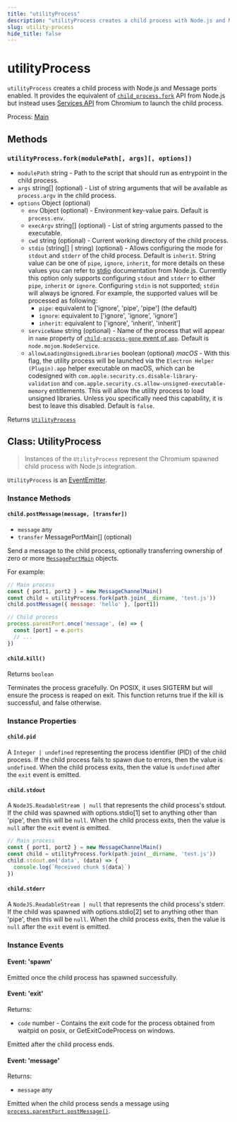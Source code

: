 ```yaml
---
title: "utilityProcess"
description: "utilityProcess creates a child process with Node.js and Message ports enabled. It provides the equivalent of child_process.fork API from Node.js but instead uses Services API from Chromium to launch the child process."
slug: utility-process
hide_title: false
---
```


# utilityProcess

`utilityProcess` creates a child process with
Node.js and Message ports enabled. It provides the equivalent of [`child_process.fork`][] API from Node.js
but instead uses [Services API][] from Chromium to launch the child process.

Process: [Main](latest/glossary.md#main-process)<br />

## Methods

### `utilityProcess.fork(modulePath[, args][, options])`

* `modulePath` string - Path to the script that should run as entrypoint in the child process.
* `args` string[] (optional) - List of string arguments that will be available as `process.argv`
  in the child process.
* `options` Object (optional)
  * `env` Object (optional) - Environment key-value pairs. Default is `process.env`.
  * `execArgv` string[] (optional) - List of string arguments passed to the executable.
  * `cwd` string (optional) - Current working directory of the child process.
  * `stdio` (string[] | string) (optional) - Allows configuring the mode for `stdout` and `stderr`
    of the child process. Default is `inherit`.
    String value can be one of `pipe`, `ignore`, `inherit`, for more details on these values you can refer to
    [stdio][] documentation from Node.js. Currently this option only supports configuring `stdout` and
    `stderr` to either `pipe`, `inherit` or `ignore`. Configuring `stdin` is not supported; `stdin` will
    always be ignored.
    For example, the supported values will be processed as following:
    * `pipe`: equivalent to \['ignore', 'pipe', 'pipe'] (the default)
    * `ignore`: equivalent to \['ignore', 'ignore', 'ignore']
    * `inherit`: equivalent to \['ignore', 'inherit', 'inherit']
  * `serviceName` string (optional) - Name of the process that will appear in `name` property of
    [`child-process-gone` event of `app`](latest/api/app.md#event-child-process-gone).
    Default is `node.mojom.NodeService`.
  * `allowLoadingUnsignedLibraries` boolean (optional) _macOS_ - With this flag, the utility process will be
    launched via the `Electron Helper (Plugin).app` helper executable on macOS, which can be
    codesigned with `com.apple.security.cs.disable-library-validation` and
    `com.apple.security.cs.allow-unsigned-executable-memory` entitlements. This will allow the utility process
    to load unsigned libraries. Unless you specifically need this capability, it is best to leave this disabled.
    Default is `false`.

Returns [`UtilityProcess`](latest/api/utility-process.md#class-utilityprocess)

## Class: UtilityProcess

> Instances of the `UtilityProcess` represent the Chromium spawned child process
> with Node.js integration.

`UtilityProcess` is an [EventEmitter][event-emitter].

### Instance Methods

#### `child.postMessage(message, [transfer])`

* `message` any
* `transfer` MessagePortMain[] (optional)

Send a message to the child process, optionally transferring ownership of
zero or more [`MessagePortMain`][] objects.

For example:

```js
// Main process
const { port1, port2 } = new MessageChannelMain()
const child = utilityProcess.fork(path.join(__dirname, 'test.js'))
child.postMessage({ message: 'hello' }, [port1])

// Child process
process.parentPort.once('message', (e) => {
  const [port] = e.ports
  // ...
})
```

#### `child.kill()`

Returns `boolean`

Terminates the process gracefully. On POSIX, it uses SIGTERM
but will ensure the process is reaped on exit. This function returns
true if the kill is successful, and false otherwise.

### Instance Properties

#### `child.pid`

A `Integer | undefined` representing the process identifier (PID) of the child process.
If the child process fails to spawn due to errors, then the value is `undefined`. When
the child process exits, then the value is `undefined` after the `exit` event is emitted.

#### `child.stdout`

A `NodeJS.ReadableStream | null` that represents the child process's stdout.
If the child was spawned with options.stdio\[1] set to anything other than 'pipe', then this will be `null`.
When the child process exits, then the value is `null` after the `exit` event is emitted.

```js
// Main process
const { port1, port2 } = new MessageChannelMain()
const child = utilityProcess.fork(path.join(__dirname, 'test.js'))
child.stdout.on('data', (data) => {
  console.log(`Received chunk ${data}`)
})
```

#### `child.stderr`

A `NodeJS.ReadableStream | null` that represents the child process's stderr.
If the child was spawned with options.stdio\[2] set to anything other than 'pipe', then this will be `null`.
When the child process exits, then the value is `null` after the `exit` event is emitted.

### Instance Events

#### Event: 'spawn'

Emitted once the child process has spawned successfully.

#### Event: 'exit'

Returns:

* `code` number - Contains the exit code for
the process obtained from waitpid on posix, or GetExitCodeProcess on windows.

Emitted after the child process ends.

#### Event: 'message'

Returns:

* `message` any

Emitted when the child process sends a message using [`process.parentPort.postMessage()`](latest/api/process.md#processparentport).

[`child_process.fork`]: https://nodejs.org/dist/latest-v16.x/docs/api/child_process.html#child_processforkmodulepath-args-options
[Services API]: https://chromium.googlesource.com/chromium/src/+/main/docs/mojo_and_services.md
[stdio]: https://nodejs.org/dist/latest/docs/api/child_process.html#optionsstdio
[event-emitter]: https://nodejs.org/api/events.html#events_class_eventemitter
[`MessagePortMain`]: latest/api/message-port-main.md
